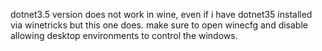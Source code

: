 dotnet3.5 version does not work in wine, even if i have dotnet35 installed via winetricks but this one does. make sure to open winecfg and disable allowing desktop environments to control the windows.
